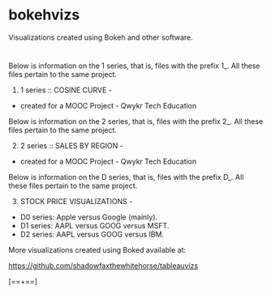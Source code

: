 # bokehvizs
Visualizations created using Bokeh and other software.
#
#
Below is information on the 1 series, that is, files with the prefix 1_.
All these files pertain to the same project.

1. 1 series :: COSINE CURVE -
* created for a MOOC Project - Qwykr Tech Education

Below is information on the 2 series, that is, files with the prefix 2_.
All these files pertain to the same project.

2. 2 series :: SALES BY REGION -
* created for a MOOC Project - Qwykr Tech Education

Below is information on the D series, that is, files with the prefix D_.
All these files pertain to the same project.

3. STOCK PRICE VISUALIZATIONS - 

* D0 series: Apple versus Google (mainly).
* D1 series: AAPL versus GOOG versus MSFT.
* D2 series: AAPL versus GOOG versus IBM.

More visualizations created using Boked available at:

https://github.com/shadowfaxthewhitehorse/tableauvizs

[==+==]
